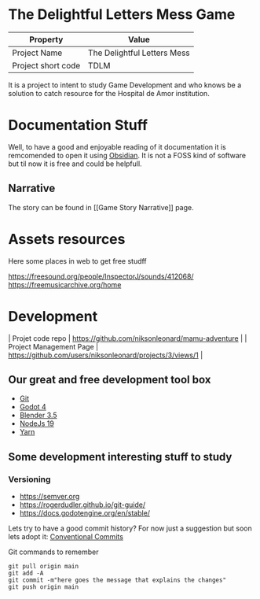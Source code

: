 # The Delightful Letters Mess Game

| Property| Value|
| ------------- | ------------- |
| Project Name | The Delightful Letters Mess |
| Project short code | TDLM |


It is a project to intent to study Game Development and who knows be a solution to catch resource for the Hospital de Amor institution.

# Documentation Stuff

Well, to have a good and enjoyable reading of it documentation it is remcomended to open it using [Obsidian](https://obsidian.md). It is not a FOSS kind of software but til now it is free and could be helpfull.

## Narrative

The story can be found in [[Game Story Narrative]] page.

# Assets resources

Here some places in web to get free studff

https://freesound.org/people/InspectorJ/sounds/412068/
https://freemusicarchive.org/home

# Development

| Projet code repo | https://github.com/niksonleonard/mamu-adventure |
| Project Management Page | https://github.com/users/niksonleonard/projects/3/views/1 |

## Our great and free development tool box

* [Git](https://git-scm.com)
* [Godot 4](https://godotengine.org)
* [Blender 3.5](https://www.blender.org)
* [NodeJs 19](https://nodejs.org/en)
* [Yarn](https://yarnpkg.com)


## Some development interesting stuff to study

### Versioning 

* https://semver.org
* https://rogerdudler.github.io/git-guide/
* https://docs.godotengine.org/en/stable/


Lets try to have a good commit history? For now just a suggestion but soon lets adopt it: [Conventional Commits](https://www.conventionalcommits.org/en/v1.0.0/)

Git commands to remember

```
git pull origin main
git add -A
git commit -m"here goes the message that explains the changes"
git push origin main
```
